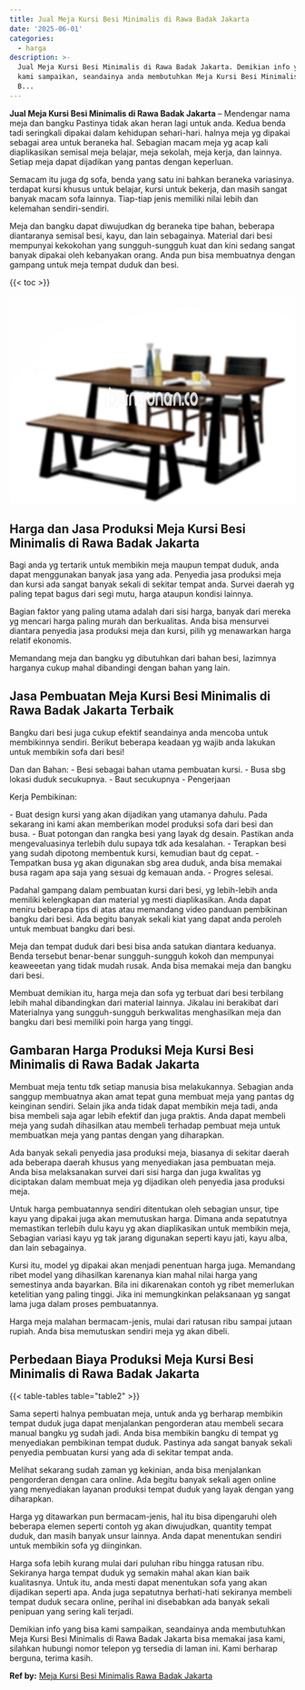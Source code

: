 ```yaml
---
title: Jual Meja Kursi Besi Minimalis di Rawa Badak Jakarta
date: '2025-06-01'
categories:
  - harga
description: >-
  Jual Meja Kursi Besi Minimalis di Rawa Badak Jakarta. Demikian info yang bisa
  kami sampaikan, seandainya anda membutuhkan Meja Kursi Besi Minimalis di Rawa
  B...
---
```


**Jual Meja Kursi Besi Minimalis di Rawa Badak Jakarta** – Mendengar nama meja dan bangku Pastinya tidak akan heran lagi untuk anda. Kedua benda tadi seringkali dipakai dalam kehidupan sehari-hari. halnya meja yg dipakai sebagai area untuk beraneka hal. Sebagian macam meja yg acap kali diaplikasikan semisal meja belajar, meja sekolah, meja kerja, dan lainnya. Setiap meja dapat dijadikan yang pantas dengan keperluan.

Semacam itu juga dg sofa, benda yang satu ini bahkan beraneka variasinya. terdapat kursi khusus untuk belajar, kursi untuk bekerja, dan masih sangat banyak macam sofa lainnya. Tiap-tiap jenis memiliki nilai lebih dan kelemahan sendiri-sendiri.

Meja dan bangku dapat diwujudkan dg beraneka tipe bahan, beberapa diantaranya semisal besi, kayu, dan lain sebagainya. Material dari besi mempunyai kekokohan yang sungguh-sungguh kuat dan kini sedang sangat banyak dipakai oleh kebanyakan orang. Anda pun bisa membuatnya dengan gampang untuk meja tempat duduk dan besi.

{{< toc >}}

![Jual Meja Kursi Besi Minimalis di Rawa Badak Jakarta](/images/jual-meja-besi-murah02.png)

## Harga dan Jasa Produksi Meja Kursi Besi Minimalis di Rawa Badak Jakarta

Bagi anda yg tertarik untuk membikin meja maupun tempat duduk, anda dapat menggunakan banyak jasa yang ada. Penyedia jasa produksi meja dan kursi ada sangat banyak sekali di sekitar tempat anda. Survei daerah yg paling tepat bagus dari segi mutu, harga ataupun kondisi lainnya.

Bagian faktor yang paling utama adalah dari sisi harga, banyak dari mereka yg mencari harga paling murah dan berkualitas. Anda bisa mensurvei diantara penyedia jasa produksi meja dan kursi, pilih yg menawarkan harga relatif ekonomis.

Memandang meja dan bangku yg dibutuhkan dari bahan besi, lazimnya harganya cukup mahal dibandingi dengan bahan yang lain.

## Jasa Pembuatan Meja Kursi Besi Minimalis di Rawa Badak Jakarta Terbaik

Bangku dari besi juga cukup efektif seandainya anda mencoba untuk membikinnya sendiri. Berikut beberapa keadaan yg wajib anda lakukan untuk membikin sofa dari besi!

Dan dan Bahan: - Besi sebagai bahan utama pembuatan kursi. - Busa sbg lokasi duduk secukupnya. - Baut secukupnya - Pengerjaan

Kerja Pembikinan:

\- Buat design kursi yang akan dijadikan yang utamanya dahulu. Pada sekarang ini kami akan memberikan model produksi sofa dari besi dan busa. - Buat potongan dan rangka besi yang layak dg desain. Pastikan anda mengevaluasinya terlebih dulu supaya tdk ada kesalahan. - Terapkan besi yang sudah dipotong membentuk kursi, kemudian baut dg cepat. - Tempatkan busa yg akan digunakan sbg area duduk, anda bisa memakai busa ragam apa saja yang sesuai dg kemauan anda. - Progres selesai.

Padahal gampang dalam pembuatan kursi dari besi, yg lebih-lebih anda memiliki kelengkapan dan material yg mesti diaplikasikan. Anda dapat meniru beberapa tips di atas atau memandang video panduan pembikinan bangku dari besi. Ada begitu banyak sekali kiat yang dapat anda peroleh untuk membuat bangku dari besi.

Meja dan tempat duduk dari besi bisa anda satukan diantara keduanya. Benda tersebut benar-benar sungguh-sungguh kokoh dan mempunyai keaweeetan yang tidak mudah rusak. Anda bisa memakai meja dan bangku dari besi.

Membuat demikian itu, harga meja dan sofa yg terbuat dari besi terbilang lebih mahal dibandingkan dari material lainnya. Jikalau ini berakibat dari Materialnya yang sungguh-sungguh berkwalitas menghasilkan meja dan bangku dari besi memiliki poin harga yang tinggi.

## Gambaran Harga Produksi Meja Kursi Besi Minimalis di Rawa Badak Jakarta

Membuat meja tentu tdk setiap manusia bisa melakukannya. Sebagian anda sanggup membuatnya akan amat tepat guna membuat meja yang pantas dg keinginan sendiri. Selain jika anda tidak dapat membikin meja tadi, anda bisa membeli saja agar lebih efektif dan juga praktis. Anda dapat membeli meja yang sudah dihasilkan atau membeli terhadap pembuat meja untuk membuatkan meja yang pantas dengan yang diharapkan.

Ada banyak sekali penyedia jasa produksi meja, biasanya di sekitar daerah ada beberapa daerah khusus yang menyediakan jasa pembuatan meja. Anda bisa melaksanakan survei dari sisi harga dan juga kwalitas yg diciptakan dalam membuat meja yg dijadikan oleh penyedia jasa produksi meja.

Untuk harga pembuatannya sendiri ditentukan oleh sebagian unsur, tipe kayu yang dipakai juga akan memutuskan harga. Dimana anda sepatutnya memastikan terlebih dulu kayu yg akan diaplikasikan untuk membikin meja, Sebagian variasi kayu yg tak jarang digunakan seperti kayu jati, kayu alba, dan lain sebagainya.

Kursi itu, model yg dipakai akan menjadi penentuan harga juga. Memandang ribet model yang dihasilkan karenanya kian mahal nilai harga yang semestinya anda bayarkan. Bila ini dikarenakan contoh yg ribet memerlukan ketelitian yang paling tinggi. Jika ini memungkinkan pelaksanaan yg sangat lama juga dalam proses pembuatannya.

Harga meja malahan bermacam-jenis, mulai dari ratusan ribu sampai jutaan rupiah. Anda bisa memutuskan sendiri meja yg akan dibeli.

## Perbedaan Biaya Produksi Meja Kursi Besi Minimalis di Rawa Badak Jakarta

{{< table-tables table="table2" >}}

Sama seperti halnya pembuatan meja, untuk anda yg berharap membikin tempat duduk juga dapat menjalankan pengorderan atau membeli secara manual bangku yg sudah jadi. Anda bisa membikin bangku di tempat yg menyediakan pembikinan tempat duduk. Pastinya ada sangat banyak sekali penyedia pembuatan kursi yang ada di sekitar tempat anda.

Melihat sekarang sudah zaman yg kekinian, anda bisa menjalankan pengorderan dengan cara online. Ada begitu banyak sekali agen online yang menyediakan layanan produksi tempat duduk yang layak dengan yang diharapkan.

Harga yg ditawarkan pun bermacam-jenis, hal itu bisa dipengaruhi oleh beberapa elemen seperti contoh yg akan diwujudkan, quantity tempat duduk, dan masih banyak unsur lainnya. Anda dapat menentukan sendiri untuk membikin sofa yg diinginkan.

Harga sofa lebih kurang mulai dari puluhan ribu hingga ratusan ribu. Sekiranya harga tempat duduk yg semakin mahal akan kian baik kualitasnya. Untuk itu, anda mesti dapat menentukan sofa yang akan dijadikan seperti apa. Anda juga sepatutnya berhati-hati sekiranya membeli tempat duduk secara online, perihal ini disebabkan ada banyak sekali penipuan yang sering kali terjadi.

Demikian info yang bisa kami sampaikan, seandainya anda membutuhkan Meja Kursi Besi Minimalis di Rawa Badak Jakarta bisa memakai jasa kami, silahkan hubungi nomor telepon yg tersedia di laman ini. Kami berharap berguna, terima kasih.

**Ref by:** [Meja Kursi Besi Minimalis Rawa Badak Jakarta](https://id.wikipedia.org/wiki/Meja)
